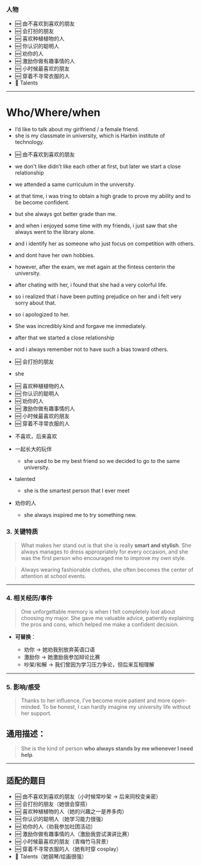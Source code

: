 ### **人物**

* 🆕 由不喜欢到喜欢的朋友
* 🆕 会打扮的朋友
* 🆕 喜欢种植植物的人
* 🆕 你认识的聪明人
* 🆕 劝你的人
* 🆕 激励你做有趣事情的人
* 🆕 小时候最喜欢的朋友
* 🆕 穿着不寻常衣服的人
* 🔵 Talents



---





# Who/Where/when
- I’d like to talk about my girlfriend / a female friend.
- she is my classmate in university, which is Harbin institute of technology.




* 🆕 由不喜欢到喜欢的朋友
- we don't like didn’t like each other at first, but later we start a close relationship
- we attended a same curriculum in the university.
- at that time, i was tring to obtain a high grade to prove my ability and to be become confident.
- but she always got better grade than me.
- and when i enjoyed some time with my friends, i just saw that she always went to the library alone.
- and i identify her as someone who just focus on competition with others.
- and dont have her own hobbies.

- however, after the exam, we met again at the fintess centerin the university.
- after chating with her, i found that she had a very colorful life.
- so i realized that i have been putting prejudice on her and i felt very sorry about that.
- so i apologized to her.
- She was incredibly kind and forgave me immediately.

- after that we started a close relationship
- and i always  remember not to have such a bias toward others.

* 🆕 会打扮的朋友
- she 

* 🆕 喜欢种植植物的人
* 🆕 你认识的聪明人
* 🆕 劝你的人
* 🆕 激励你做有趣事情的人
* 🆕 小时候最喜欢的朋友
* 🆕 穿着不寻常衣服的人
- 不喜欢，后来喜欢

- 一起长大的玩伴
    - she used to be my best friend so we decided to go to the same university.

- talented
    - she is the smartest person that I ever meet

- 劝你的人
    - she always inspired me to try something new.


### **3. 关键特质**

> What makes her stand out is that she is really **smart and stylish**. She always manages to dress appropriately for every occasion, and she was the first person who encouraged me to improve my own style.

> Always wearing fashionable clothes, she often becomes the center of attention at school events.

---

### **4. 相关经历/事件**

> One unforgettable memory is when I felt completely lost about choosing my major. She gave me valuable advice, patiently explaining the pros and cons, which helped me make a confident decision.

* **可替换**：

  * 劝你 → 她劝我别放弃英语口语
  * 激励你 → 她激励我参加辩论比赛
  * 吵架/和解 → 我们曾因为学习压力争论，但后来互相理解

---

### **5. 影响/感受**

> Thanks to her influence, I’ve become more patient and more open-minded. To be honest, I can hardly imagine my university life without her support.

## 通用描述：

> She is the kind of person **who always stands by me whenever I need help**.



---

## **适配的题目**

* 🆕 由不喜欢到喜欢的朋友（小时候常吵架 → 后来同校变亲密）
* 🆕 会打扮的朋友（她很会穿搭）
* 🆕 喜欢种植植物的人（她的兴趣之一是养多肉）
* 🆕 你认识的聪明人（她学习能力很强）
* 🆕 劝你的人（劝我参加社团活动）
* 🆕 激励你做有趣事情的人（激励我尝试演讲比赛）
* 🆕 小时候最喜欢的朋友（青梅竹马背景）
* 🆕 穿着不寻常衣服的人（她有时穿 cosplay）
* 🔵 Talents（她钢琴/绘画很强）
